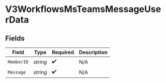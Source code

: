 # V3WorkflowsMsTeamsMessageUserData


## Fields

| Field              | Type               | Required           | Description        |
| ------------------ | ------------------ | ------------------ | ------------------ |
| `MemberID`         | *string*           | :heavy_check_mark: | N/A                |
| `Message`          | *string*           | :heavy_check_mark: | N/A                |